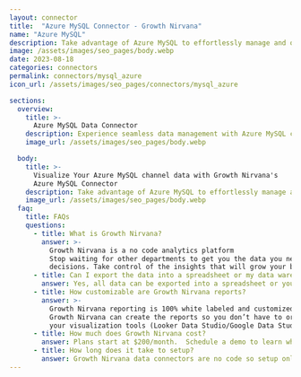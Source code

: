 ```yaml
---
layout: connector
title:  "Azure MySQL Connector - Growth Nirvana"
name: "Azure MySQL"
description: Take advantage of Azure MySQL to effortlessly manage and optimize your MySQL databases. Leverage the power and flexibility of Azure's advanced features to streamline your database operations and enhance your application performance.
image: /assets/images/seo_pages/body.webp
date: 2023-08-18
categories: connectors
permalink: connectors/mysql_azure
icon_url: /assets/images/seo_pages/connectors/mysql_azure

sections:
  overview:
    title: >-
      Azure MySQL Data Connector
    description: Experience seamless data management with Azure MySQL connector. Easily create, manage, and scale your MySQL databases on the Azure platform. Benefit from the performance, scalability, and availability offered by Azure to ensure fast and reliable access to your data.
    image_url: /assets/images/seo_pages/body.webp

  body:
    title: >-
      Visualize Your Azure MySQL channel data with Growth Nirvana's
      Azure MySQL Connector
    description: Take advantage of Azure MySQL to effortlessly manage and optimize your MySQL databases. Leverage the power and flexibility of Azure's advanced features to streamline your database operations and enhance your application performance.
    image_url: /assets/images/seo_pages/body.webp
  faq:
    title: FAQs
    questions:
      - title: What is Growth Nirvana?
        answer: >-
          Growth Nirvana is a no code analytics platform 
          Stop waiting for other departments to get you the data you need to make critical business 
          decisions. Take control of the insights that will grow your business.
      - title: Can I export the data into a spreadsheet or my data warehouse?
        answer: Yes, all data can be exported into a spreadsheet or your data warehouse (Google BigQuery, AWS, Snowflake, Azure, etc)
      - title: How customizable are Growth Nirvana reports?
        answer: >-
          Growth Nirvana reporting is 100% white labeled and customized to your specifications.
          Growth Nirvana can create the reports so you don’t have to or you can connect
          your visualization tools (Looker Data Studio/Google Data Studio, Tableau, PowerBI, etc) to Growth Nirvana.
      - title: How much does Growth Nirvana cost?
        answer: Plans start at $200/month.  Schedule a demo to learn what plan is best for you.
      - title: How long does it take to setup?
        answer: Growth Nirvana data connectors are no code so setup only requires a few clicks.
---
```

